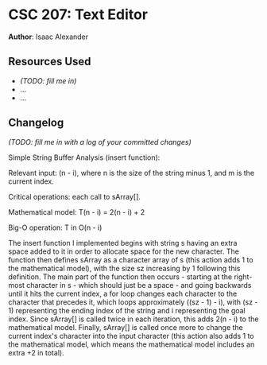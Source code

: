 # CSC 207: Text Editor

**Author**: Isaac Alexander

## Resources Used

+ _(TODO: fill me in)_
+ ...
+ ...

## Changelog

_(TODO: fill me in with a log of your committed changes)_



Simple String Buffer Analysis (insert function):

Relevant input: (n - i), where n is the size of the string minus 1, and m is the current index.

Critical operations: each call to sArray[].

Mathematical model: T(n - i) = 2(n - i) + 2

Big-O operation: T in O(n - i)


The insert function I implemented begins with string s having an extra space added to it in order to allocate space for the new character. The function then defines sArray as a character array of s (this action adds 1 to the mathematical model), with the size sz increasing by 1 following this definition. The main part of the function then occurs - starting at the right-most character in s - which should just be a space - and going backwards until it hits the current index, a for loop changes each character to the character that precedes it, which loops approximately ((sz - 1) - i), with (sz - 1) representing the ending index of the string and i representing the goal index. Since sArray[] is called twice in each iteration, this adds 2(n - i) to the mathematical model. Finally, sArray[] is called once more to change the current index's character into the input character (this action also adds 1 to the mathematical model, which means the mathematical model includes an extra +2 in total).